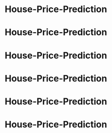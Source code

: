 # House-Price-Prediction
# House-Price-Prediction
# House-Price-Prediction
# House-Price-Prediction
# House-Price-Prediction
# House-Price-Prediction
